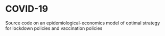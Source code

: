 # COVID-19
Source code on an epidemiological-economics model of optimal strategy for lockdown policies and vaccination policies
